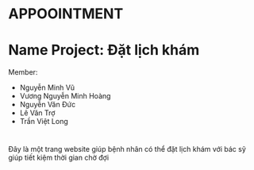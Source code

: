 # APPOOINTMENT
# Name Project: Đặt lịch khám
Member: 
- Nguyễn Minh Vũ
- Vương Nguyễn Minh Hoàng
- Nguyễn Văn Đức
- Lê Văn Trợ
- Trần Việt Long
#
Đây là một trang website giúp bệnh nhân có thể đặt lịch khám với bác sỹ giúp tiết kiệm thời gian chờ đợi 
